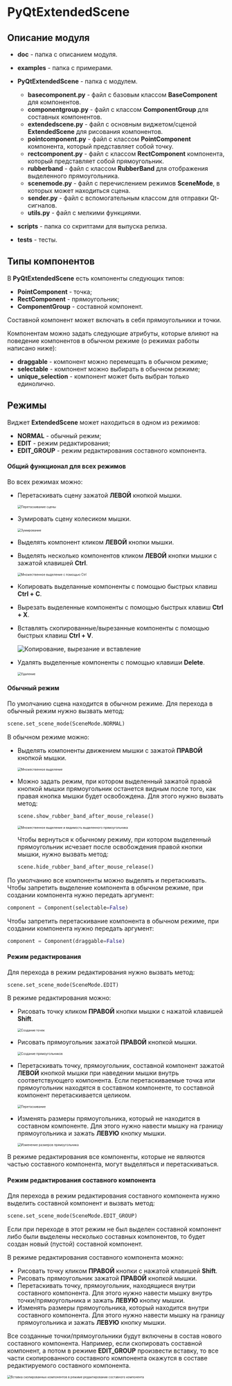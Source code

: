 # PyQtExtendedScene

## Описание модуля

* **doc** - папка с описанием модуля.
* **examples** - папка с примерами.

* **PyQtExtendedScene** - папка с модулем.
    * **basecomponent.py** - файл с базовым классом **BaseComponent** для компонентов.
    * **componentgroup.py** - файл с классом **ComponentGroup** для составных компонентов.
    * **extendedscene.py** - файл с основным виджетом/сценой **ExtendedScene** для рисования компонентов.
    * **pointcomponent.py** - файл с классом **PointComponent** компонента, который представляет собой точку.
    * **rectcomponent.py** - файл с классом **RectComponent** компонента, который представляет собой прямоугольник.
    * **rubberband** - файл с классом **RubberBand** для отображения выделенного прямоугольника.
    * **scenemode.py** - файл с перечислением режимов **SceneMode**, в которых может находиться сцена.
    * **sender.py** - файл с вспомогательным классом для отправки Qt-сигналов. 
    * **utils.py** - файл с мелкими функциями.
* **scripts** - папка со скриптами для выпуска релиза.
* **tests** - тесты.

## Типы компонентов
В **PyQtExtendedScene** есть компоненты следующих типов:
* **PointComponent** - точка;
* **RectComponent** - прямоугольник;
* **ComponentGroup** - составной компонент.

Составной компонент может включать в себя прямоугольники и точки.

Компонентам можно задать следующие атрибуты, которые влияют на поведение компонентов в обычном режиме (о режимах работы написано ниже):

* **draggable** - компонент можно перемещать в обычном режиме;
* **selectable** - компонент можно выбирать в обычном режиме;
* **unique_selection** - компонент может быть выбран только единолично.

## Режимы
Виджет **ExtendedScene** может находиться в одном из режимов:
* **NORMAL** - обычный режим;
* **EDIT** - режим редактирования;
* **EDIT_GROUP** - режим редактирования составного компонента.

#### Общий функционал для всех режимов

Во всех режимах можно:

- Перетаскивать сцену зажатой **ЛЕВОЙ** кнопкой мышки.

  <img src="../images/dragging_scene.gif" alt="Перетаскивание сцены" style="zoom:50%;" />

- Зумировать сцену колесиком мышки.

  <img src="../images/zooming.gif" alt="Зумирование" style="zoom:50%;" />

- Выделять компонент кликом **ЛЕВОЙ** кнопки мышки.

- Выделять несколько компонентов кликом **ЛЕВОЙ** кнопки мышки с зажатой клавишей **Ctrl**.

  <img src="../images/multiple_selection_ctrl.gif" alt="Множественное выделение с помощью Ctrl" style="zoom:50%;" />

- Копировать выделанные компоненты с помощью быстрых клавиш **Ctrl + C**.

- Вырезать выделенные компоненты с помощью быстрых клавиш **Ctrl + X**.

- Вставлять скопированные/вырезанные компоненты с помощью быстрых клавиш **Ctrl + V**.

  ![Копирование, вырезание и вставление](../images/copy_cut_paste.gif)

- Удалять выделенные компоненты с помощью клавиши **Delete**.

  <img src="../images/deleting.gif" alt="Удаление" style="zoom:50%;" />

#### Обычный режим
По умолчанию сцена находится в обычном режиме. Для перехода в обычный режим нужно вызвать метод:

```python
scene.set_scene_mode(SceneMode.NORMAL)
```

В обычном режиме можно:
* Выделять компоненты движением мышки с зажатой **ПРАВОЙ** кнопкой мышки.

  <img src="../images/selecting.gif" alt="Множественное выделение" style="zoom:50%;" />
  
* Можно задать режим, при котором выделенный зажатой правой кнопкой мышки прямоугольник останется видным после того, как правая кнопка мышки будет освобождена. Для этого нужно вызвать метод:

  ```python
  scene.show_rubber_band_after_mouse_release()
  ```

  <img src="../images/selecting_and_rubber_band.gif" alt="Множественное выделение и видимость выделенного прямоугольника" style="zoom:50%;" />

  Чтобы вернуться к обычному режиму, при котором выделенный прямоугольник исчезает после освобождения правой кнопки мышки, нужно вызвать метод:

  ```python
  scene.hide_rubber_band_after_mouse_release()
  ```

По умолчанию все компоненты можно выделять и перетаскивать. Чтобы запретить выделение компонента в обычном режиме, при создании компонента нужно передать аргумент:

```python
component = Component(selectable=False)
```

Чтобы запретить перетаскивание компонента в обычном режиме, при создании компонента нужно передать аргумент:

```python
component = Component(draggable=False)
```

#### Режим редактирования
Для перехода в режим редактирования нужно вызвать метод:

```python
scene.set_scene_mode(SceneMode.EDIT)
```

В режиме редактирования можно:
* Рисовать точку кликом **ПРАВОЙ** кнопки мышки с нажатой клавишей **Shift**.

  <img src="../images/point_creation.gif" alt="Создание точек" style="zoom:50%;" />

* Рисовать прямоугольник зажатой **ПРАВОЙ** кнопкой мышки.

  <img src="../images/rect_creation.gif" alt="Создание прямоугольников" style="zoom:50%;" />

* Перетаскивать точку, прямоугольник, составной компонент зажатой **ЛЕВОЙ** кнопкой мышки при наведении мышки внутрь соответствующего компонента. Если перетаскиваемые точка или прямоугольник находятся в составном компоненте, то составной компонент перетаскивается целиком.

  <img src="../images/dragging.gif" alt="Перетаскивание" style="zoom:50%;" />

* Изменять размеры прямоугольника, который не находится в составном компоненте. Для этого нужно навести мышку на границу прямоугольника и зажать **ЛЕВУЮ** кнопку мышки.

  <img src="../images/resizing.gif" alt="Изменение размеров прямоугольника" style="zoom:50%;" />

В режиме редактирования все компоненты, которые не являются частью составного компонента, могут выделяться и перетаскиваться.

#### Режим редактирования составного компонента

Для перехода в режим редактирования составного компонента нужно выделить составной компонент и вызвать метод:

```python
scene.set_scene_mode(SceneMode.EDIT_GROUP)
```

Если при переходе в этот режим не был выделен составной компонент либо были выделены несколько составных компонентов, то будет создан новый (пустой) составной компонент.

В режиме редактирования составного компонента можно:

* Рисовать точку кликом **ПРАВОЙ** кнопки с нажатой клавишей **Shift**.
* Рисовать прямоугольник зажатой **ПРАВОЙ** кнопкой мышки.
* Перетаскивать точку, прямоугольник, находящиеся внутри составного компонента. Для этого нужно навести мышку внутрь точки/прямоугольника и зажать **ЛЕВУЮ** кнопку мышки.
* Изменять размеры прямоугольника, который находится внутри составного компонента. Для этого нужно навести мышку на границу прямоугольника и зажать **ЛЕВУЮ** кнопку мышки.

Все созданные точки/прямоугольники будут включены в состав нового составного компонента. Например, если скопировать составной компонент, а потом в режиме **EDIT_GROUP** произвести вставку, то все части скопированного составного компонента окажутся в составе редактируемого составного компонента.

<img src="../images/copy_group_component_and_paste_in_edit_group.gif" alt="Вставка скопированных компонентов в режиме редактирования составного компонента" style="zoom:50%;" />

